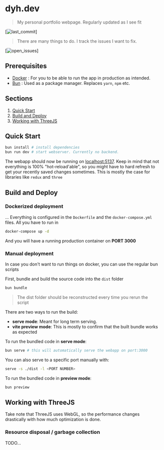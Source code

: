 # dyh.dev

> My personal portfolio webpage. Regularly updated as I see fit

[![last_commit](https://badgen.net/github/last-commit/danielyanghansen/dyh.dev)]

> There are many things to do. I track the issues I want to fix.

[![open_issues](https://badgen.net/github/open-issues/danielyanghansen/dyh.dev)]

## Prerequisites

- [Docker](https://docs.docker.com/) : For you to be able to run the app in production as intended.
- [Bun](aa.com) : Used as a package manager. Replaces `yarn`, `npm` etc.

## Sections

1. [Quick Start](#quick-start)
2. [Build and Deploy](#build-and-deploy)
3. [Working with ThreeJS](#working-with-threejs)

## Quick Start

```sh
bun install # install dependencies
bun run dev # start webserver. Currently no backend.
```

The webapp should now be running on [localhost:5137](http://localhost:5137). Keep in mind that not everything is 100% "hot-reload'able", so you might have to hard refresh to get your recently saved changes sometimes.
This is mostly the case for libraries like `redux` and `three`

## Build and Deploy

### Dockerized deployment

...
Everything is configured in the `Dockerfile` and the `docker-compose.yml` files.
All you have to run in

```sh
docker-compose up -d
```

And you will have a running production container on **PORT 3000**

### Manual deployment

In case you don't want to run things on docker, you can use the regular bun scripts

First, bundle and build the source code into the `dist` folder

```sh
bun bundle
```

> The dist folder should be reconstructed every time you rerun the script

There are two ways to run the build:

- **serve mode**: Meant for long term serving.
- **vite preview mode**: This is mostly to confirm that the built bundle works as expected

To run the bundled code in **serve mode**:

```sh
bun serve # this will automatically serve the webapp on port:3000
```

You can also serve to a specific port manually with:

```sh
serve -s ./dist -l <PORT NUMBER>
```

To run the bundled code in **preview mode**:

```sh
bun preview
```

## Working with ThreeJS

Take note that ThreeJS uses WebGL, so the performance changes drastically with how much optimization is done.

### Resource disposal / garbage collection

TODO...
